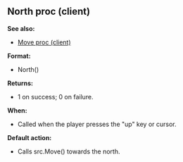## North proc (client)
**See also:**
*   [Move proc (client)](/client/proc/Move)
<!-- -->
**Format:**
*   North()
<!-- -->
**Returns:**
*   1 on success; 0 on failure.
<!-- -->
**When:**
*   Called when the player presses the \"up\" key or cursor.
<!-- -->
**Default action:**
*   Calls src.Move() towards the north.